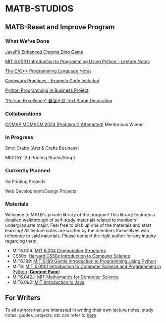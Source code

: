 # MATB-STUDIOS 

## MATB-Reset and Improve Program

### What We've Done

[JavaFX Enhanced Chrome Dino Game](https://github.com/MATBckh22/ChromeDinoJavaFX)

[MIT 6.0001 Introduction to Programming Using Python - Lecture Notes](https://github.com/MATBckh22/MATB-STUDIOS/tree/d868c24226ffea27bbe3cc0f7250d70be3d729a5)

[The C/C++ Programming Language Notes](https://github.com/MATBckh22/MATB-STUDIOS/tree/004ca778cd36dffa43261557062432029e25ac6a)

[Codewars Practices - Example Code Included](https://github.com/MATBckh22/MATB-STUDIOS/tree/bbc068ea2d8bce68d629e4bcc76e39903f12433a)

[Python Programming in Business Project](https://www.kaggle.com/code/smolfish/interactive-visualization-of-us-stocks-eda)

["Pursue Excellence" 自强不息 Text Stand Decoration](https://makerworld.com/en/models/491954#profileId-405557)

### Collaborations

[COMAP MCM/ICM 2024 (Problem C Attempted)](https://github.com/baibairui/MCM)
Meritorious Winner

### In Progress

Smol Crafts (Arts & Crafts Business)

MIDDAY (3d Printing Studio/Shop)

### Currently Planned

3d Printing Projects

Web Development/Design Projects

### Materials

Welcome to MATB's private library of the program! This library features a detailed walkthrough of self-study materials related to members' undergraduate major. Feel free to pick up one of the materials and start learning! All lecture notes are written by the members themselves with reference to said materials. Please contact the right author for any inquiry regarding them.

- MIT6.004: [MIT 6.004 Computation Structures](https://ocw.mit.edu/courses/6-004-computation-structures-spring-2009/?fbclid=IwAR2b0KMkEORoTm2Q8SHp7aEGHeGX8aStS71GI2QzuNGLQ3-4QFvwC3UyBR8) 
- CS50x: [Harvard CS50x Introduction to Computer Science](https://cs50.harvard.edu/x/2022/)
- MIT6.189: [MIT 6.189 Gentle Introduction to Programming Using Python](https://ocw.mit.edu/courses/6-189-a-gentle-introduction-to-programming-using-python-january-iap-2011/?fbclid=IwAR277lFfD68Y5AqsI0KZANBTWgwfA5pCOWs9haO_NRYLkOryhSq9pTJmCE4)
- MIT6: [MIT 6.0001 Introduction to Computer Science and Programming in Python](https://ocw.mit.edu/courses/6-0001-introduction-to-computer-science-and-programming-in-python-fall-2016/video_galleries/lecture-videos/) ([**Content Page**](https://github.com/MATBckh22/MATB-STUDIOS/blob/96be127275287197a730c534b301fe6daf3fe120/README.md))
- MIT6.042J: [MIT Mathematics for Computer Science](https://ocw.mit.edu/courses/6-042j-mathematics-for-computer-science-spring-2015/)
- MIT6.092: [MIT Introduction to Java](https://ocw.mit.edu/courses/6-092-introduction-to-programming-in-java-january-iap-2010/pages/lecture-notes/)

## For Writers 

To all authors that are interested in writing their own lecture notes, study notes, guides, projects, etc can refer to [here](https://github.com/MATBckh22/MATB-STUDIOS/blob/0adfa1dafeb0b6c8d013c515beae7a52ab102895/README.md)
